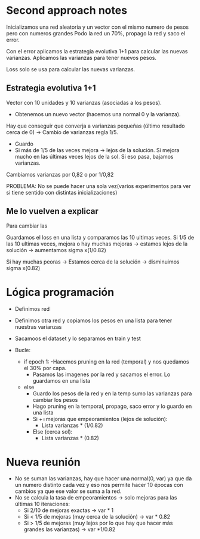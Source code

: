# Second approach notes
Inicializamos una red aleatoria y un vector con el mismo numero de pesos pero con numeros grandes
Podo la red un 70%, propago la red y saco el error.

Con el error aplicamos la estrategia evolutiva 1+1 para calcular las nuevas varianzas.
Aplicamos las varianzas para tener nuevos pesos.

Loss solo se usa para calcular las nuevas varianzas.

## Estrategia evolutiva 1+1

Vector con 10 unidades y 10 varianzas (asociadas a los pesos).
- Obtenemos un nuevo vector (hacemos una normal 0 y la varianza).

Hay que conseguir que converja a varianzas pequeñas (último resultado cerca de 0) -> Cambio de varianzas regla 1/5.
- Guardo
- Si más de 1/5 de las veces mejora -> lejos de la solución. Si mejora mucho en las últimas veces lejos de la sol.
Si eso pasa, bajamos varianzas.

Cambiamos varianzas por 0,82 o por 1/0,82


PROBLEMA: No se puede hacer una sola vez(varios experimentos para ver si tiene sentido con distintas inicializaciones)


## Me lo vuelven a explicar

Para cambiar las 

Guardamos el loss en una lista y comparamos las 10 ultimas veces. Si 1/5 de las 10 ultimas veces, mejora o hay muchas mejoras -> estamos lejos de la solución -> aumentamos sigma x(1/0.82)

Si hay muchas peoras -> Estamos cerca de la solución -> disminuimos sigma x(0.82)


# Lógica programación
- Definimos red
- Definimos otra red y copiamos los pesos en una lista para tener nuestras varianzas
- Sacamoos el dataset y lo separamos en train y test

- Bucle:
    - if epoch 1:
        -Hacemos pruning en la red (temporal) y nos quedamos el 30% por capa.
        - Pasamos las imagenes por la red y sacamos el error. Lo guardamos en una lista
    - else
        - Guardo los pesos de la red y en la temp sumo las varianzas para cambiar los pesos
        - Hago pruning en la temporal, propago, saco error y lo guardo en una lista
        - Si +=mejoras que empeoramientos (lejos de solución):
            - Lista varianzas * (1/0.82)
        - Else (cerca sol):
            - Lista varianzas * (0.82)

# Nueva reunión
- No se suman las varianzas, hay que hacer una normal(0, var) ya que da un numero distinto cada vez y eso nos permite hacer 10 épocas con cambios ya que ese valor se suma a la red.
- No se calcula la tasa de empeoramientos -> solo mejoras para las últimas 10 iteraciones:
    - Si 2/10 de mejoras exactas -> var * 1
    - Si < 1/5 de mejoras (muy cerca de la solución) -> var * 0.82
    - Si > 1/5 de mejoras (muy lejos por lo que hay que hacer más grandes las varianzas) -> var *1/0.82
